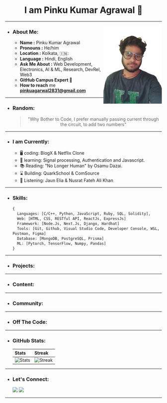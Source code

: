 <div>
 <h1 align="Center">I am Pinku Kumar Agrawal 🔰</h1>
</div>

---
<img src="./Assets/Portfolio.png" align="right" height = "250px">

- ### About Me:
  - **Name :** Pinku Kumar Agrawal
  - **Pronouns :** He/him
  - **Location :** Kolkata, 🇮🇳:
  - **Language :** Hindi, English
  - **Ask Me About :** Web Development, Electronics, AI & ML, Research, DevRel, Web3
  - **GitHub Campus Expert :triangular_flag_on_post:**
  - **How to reach** me **pinkuagarwal2831@gmail.com**
---
- ### Random:
  <blockquote><p align="center">"Why Bother to Code, I prefer manually passing current through the circuit, to add two numbers"</p></blockquote> 
---  
- ### I am Currently:
  - 🖥️ coding: BlogX & Netflix Clone
  - 🌱 learning: Signal processing, Authentication and Javascript.
  - 📚 Reading: "No Longer Human" by Osamu Dazai.
  - ⌛ Building: QuarkSchool & ComSource
  - 🎵 Listening: Jaun Elia & Nusrat Fateh Ali Khan
---
- ### Skills:
  ```
  {
    Languages: [C/C++, Python, JavaScript, Ruby, SQL, Solidity],
    Web: [HTML, CSS, RESTful API, ReactJs, ExpressJs]
    Framework: [Node.Js, Next.Js, Django, Hardhat]
    Tools: [Git, Github, Visual Studio Code, Developer Console, WSL, Postman, Figma]
    Database: [MongoDB, PostgreSQL, Prisma]
    ML: [Pytorch, TensorFlow, Numpy, Pandas]
  }
  ```
---
- ### Projects:
---
- ### Content:
  <!--
  - Don't know where to get started:
  - Blogs for Electronics:
  - Blogs for Developers:
  - My Youtube Channel: -->
---
- ### Community:
  <!--
  > Join My Community on Discord :
  > Follow on Instagram :
  > Join GitHub Developer Student Pack :
  > Join Central DAO Telegram Community :
  > Join Central DAO Discord Server :
  -->
---
- ### Off The Code:
  <!--
  - My Fav Tech Stack: Remember the kung fu panda line.
  - Building QuarkSchool, Join as a founding member
  - Research Writing : 
  - I know Binary, I rate myself a 0bx10 on it. Want to Learn Boolean Algebra and More?
  -->
---
- ### GitHub Stats:
  | Stats | Streak |
  | ------- | ------- |
  | ![Stats](https://github-readme-stats.vercel.app/api?username=Pinkuagrawal28&theme=vue-dark&show_icons=true&hide_border=false&count_private=true) | ![Streak](https://github-readme-streak-stats.herokuapp.com/?user=Pinkuagrawal28&theme=vue-dark&hide_border=false) |
---
- ### Let's Connect:
  <a href="https://twitter.com/Pinku_agrawal28"><img src="https://img.shields.io/twitter/follow/:Pinku_agrawal28"></a>
  <a href=""><img src="https://img.shields.io/badge/- Connect : Pinku Agrawal-blue?style=flat-square&logo=Linkedin&logoColor=white"></a>
  <!--
  <a href=""><img src="https://img.shields.io/badge/My Resume : Read.Cv-000000?style=flat-square&logo=Read.cv"></a>
  <a href=""><img src="https://img.shields.io/badge/My Bento : Pinku Kumar Agrawal-eb3477?style=flat-square&logo=Bento"></a>
  -->
---
